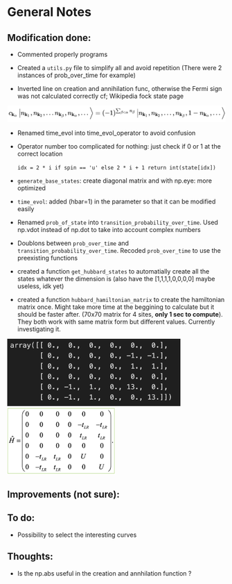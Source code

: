 # General Notes

## Modification done:

- Commented properly programs

- Created a `utils.py` file to simplify all and avoid repetition (There were 2 instances of prob_over_time for example)

- Inverted line on creation and annihilation func, otherwise the Fermi sign was not calculated correctly cf; Wikipedia fock state page


![alt text](image/image.png)

- Renamed time_evol into time_evol_operator to avoid confusion

- Operator number too complicated for nothing: just check if 0 or 1 at the correct location

    `idx = 2 * i if spin == 'u' else 2 * i + 1
    return int(state[idx])`

- `generate_base_states`: create diagonal matrix and with np.eye: more optimized

- `time_evol`: added (hbar=1) in the parameter so that it can be modified easily

- Renamed `prob_of_state` into `transition_probability_over_time`. Used np.vdot instead of np.dot to take into account complex numbers

- Doublons between `prob_over_time` and `transition_probability_over_time`. Recoded `prob_over_time` to use the preexisting functions

- created a function `get_hubbard_states` to automatially create all the states whatever the dimension is (also have the [1,1,1,1,0,0,0,0] maybe useless, idk yet)

- created a function `hubbard_hamiltonian_matrix` to create the hamiltonian matrix once. Might take more time at the beggining to calculate but it should be faster after. (70x70 matrix for 4 sites, **only 1 sec to compute**). They both work with same matrix form but different values. Currently investigating it.


<p float="left">
  <img src="image/hamiltonien%20computed.png" width="400" />
  <img src="image/hamiltonien%20theorique.png" width="250" /> 
</p>


## Improvements (not sure):



## To do:

- Possibility to select the interesting curves

## Thoughts:

- Is the np.abs useful in the creation and annhilation function ?
